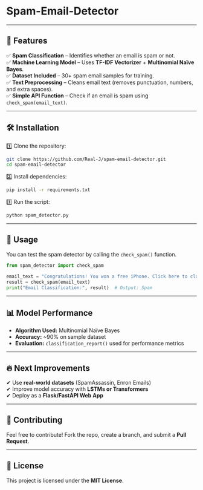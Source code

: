 # Spam-Email-Detector
---

## 🚀 Features
✅ **Spam Classification** – Identifies whether an email is spam or not.  
✅ **Machine Learning Model** – Uses **TF-IDF Vectorizer** + **Multinomial Naïve Bayes**.  
✅ **Dataset Included** – 30+ spam email samples for training.  
✅ **Text Preprocessing** – Cleans email text (removes punctuation, numbers, and extra spaces).  
✅ **Simple API Function** – Check if an email is spam using `check_spam(email_text)`.  


---

## 🛠 Installation
1️⃣ Clone the repository:
```bash
git clone https://github.com/Real-J/spam-email-detector.git
cd spam-email-detector
```
2️⃣ Install dependencies:
```bash
pip install -r requirements.txt
```
3️⃣ Run the script:
```bash
python spam_detector.py
```

---

## 📝 Usage
You can test the spam detector by calling the `check_spam()` function.

```python
from spam_detector import check_spam

email_text = "Congratulations! You won a free iPhone. Click here to claim now!"
result = check_spam(email_text)
print("Email Classification:", result)  # Output: Spam
```

---

## 📊 Model Performance
- **Algorithm Used:** Multinomial Naïve Bayes  
- **Accuracy:** ~90% on sample dataset  
- **Evaluation:** `classification_report()` used for performance metrics  

---

## 🔥 Next Improvements
✔ Use **real-world datasets** (SpamAssassin, Enron Emails)  
✔ Improve model accuracy with **LSTMs or Transformers**  
✔ Deploy as a **Flask/FastAPI Web App**  

---

## 🤝 Contributing
Feel free to contribute! Fork the repo, create a branch, and submit a **Pull Request**.

---

## 🐝 License
This project is licensed under the **MIT License**.  

